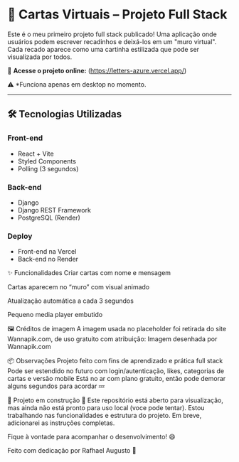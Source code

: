 # 💌 Cartas Virtuais – Projeto Full Stack

Este é o meu primeiro projeto full stack publicado! Uma aplicação onde usuários podem escrever recadinhos e deixá-los em um "muro virtual". Cada recado aparece como uma cartinha estilizada que pode ser visualizada por todos.

🔗 **Acesse o projeto online:** (https://letters-azure.vercel.app/)

⚠️ *Funciona apenas em desktop no momento.

---

## 🛠️ Tecnologias Utilizadas

### Front-end
- React + Vite
- Styled Components
- Polling (3 segundos)

### Back-end
- Django
- Django REST Framework
- PostgreSQL (Render)

### Deploy
- Front-end na Vercel
- Back-end no Render


✨ Funcionalidades
  Criar cartas com nome e mensagem

  Cartas aparecem no “muro” com visual animado

  Atualização automática a cada 3 segundos

  Pequeno media player embutido


🖼️ Créditos de imagem
  A imagem usada no placeholder foi retirada do site Wannapik.com, de uso gratuito com atribuição:
  Imagem desenhada por Wannapik.com


📦 Observações
  Projeto feito com fins de aprendizado e prática full stack
  Pode ser estendido no futuro com login/autenticação, likes, categorias de cartas e versão mobile
  Está no ar com plano gratuito, então pode demorar alguns segundos para acordar 💤


🚧 Projeto em construção 🚧
  Este repositório está aberto para visualização, mas ainda não está pronto para uso local (voce pode tentar).
  Estou trabalhando nas funcionalidades e estrutura do projeto. Em breve, adicionarei as instruções completas.

  Fique à vontade para acompanhar o desenvolvimento! 😄

  Feito com dedicação por Rafhael Augusto 💙
